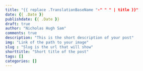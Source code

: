 ```yaml
---
title: "{{ replace .TranslationBaseName "-" " " | title }}"
date: {{ .Date }}
publishdate: {{ .Date }}
draft: true
author: "Nicholas Hugh Sam"
comments: true
description: "This is the short description of your post"
img: "Link of the path to your image"
slug : "Slug is the url that will show"
shorttitle: "Short title of the post"
tags: []
categories: []
---
```

